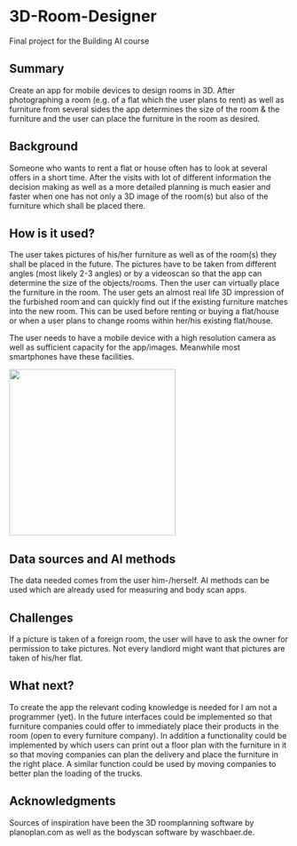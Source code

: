 # 3D-Room-Designer
Final project for the Building AI course
## Summary

Create an app for mobile devices to design rooms in 3D. After photographing a room (e.g. of a flat which the user plans to rent) as well as furniture from several sides the app determines the size of the room & the furniture and the user can place the furniture in the room as desired.

## Background

Someone who wants to rent a flat or house often has to look at several offers in a short time. After the visits with lot of different information the decision making as well as a more detailed planning is much easier and faster when one has not only a 3D image of the room(s) but also of the furniture which shall be placed there. 

## How is it used?

The user takes pictures of his/her furniture as well as of the room(s) they shall be placed in the future. The pictures have to be taken from different angles (most likely 2-3 angles) or by a videoscan so that the app can determine the size of the objects/rooms. Then the user can virtually place the furniture in the room. The user gets an almost real life 3D impression of the furbished room and can quickly find out if the existing furniture matches into the new room. This can be used before renting or buying a flat/house or when a user plans to change rooms within her/his existing flat/house. 

The user needs to have a mobile device with a high resolution camera as well as sufficient capacity for the app/images. Meanwhile most smartphones have these facilities.

<img src="https://user-images.githubusercontent.com/106103118/170096174-6c5c026a-2a93-448c-8637-85573e73bf63.jpg" width="300">
          
## Data sources and AI methods

The data needed comes from the user him-/herself. AI methods can be used which are already used for measuring and body scan apps.

## Challenges

If a picture is taken of a foreign room, the user will have to ask the owner for permission to take pictures. Not every landlord might want that pictures are taken of his/her flat. 

## What next?

To create the app the relevant coding knowledge is needed for I am not a programmer (yet).
In the future interfaces could be implemented so that furniture companies could offer to immediately place their products in the room (open to every furniture company). In addition a functionality could be implemented by which users can print out a floor plan with the furniture in it so that moving companies can plan the delivery and place the furniture in the right place. A similar function could be used by moving companies to better plan the loading of the trucks. 

## Acknowledgments

Sources of inspiration have been the 3D roomplanning software by planoplan.com as well as the bodyscan software by waschbaer.de. 
